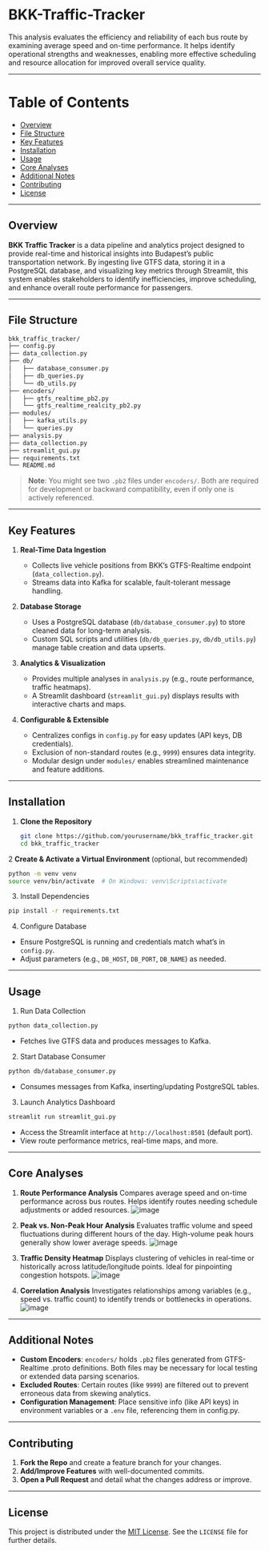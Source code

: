 # BKK-Traffic-Tracker
This analysis evaluates the efficiency and reliability of each bus route by examining average speed and on-time performance. It helps identify operational strengths and weaknesses, enabling more effective scheduling and resource allocation for improved overall service quality.

---
# Table of Contents

- [Overview](#overview)  
- [File Structure](#file-structure)  
- [Key Features](#key-features)  
- [Installation](#installation)  
- [Usage](#usage)  
- [Core Analyses](#core-analyses)  
- [Additional Notes](#additional-notes)  
- [Contributing](#contributing)  
- [License](#license) 

---

## Overview

**BKK Traffic Tracker** is a data pipeline and analytics project designed to provide real-time and historical insights into Budapest’s public transportation network. By ingesting live GTFS data, storing it in a PostgreSQL database, and visualizing key metrics through Streamlit, this system enables stakeholders to identify inefficiencies, improve scheduling, and enhance overall route performance for passengers.


---

## File Structure
```bash
bkk_traffic_tracker/
├── config.py
├── data_collection.py
├── db/
│   ├── database_consumer.py 
│   ├── db_queries.py 
│   └── db_utils.py 
├── encoders/ 
│   ├── gtfs_realtime_pb2.py
│   └── gtfs_realtime_realcity_pb2.py
├── modules/
│   ├── kafka_utils.py
│   └── queries.py
├── analysis.py
├── data_collection.py
├── streamlit_gui.py
├── requirements.txt
└── README.md
```
> **Note**: You might see two `.pb2` files under `encoders/`. Both are required for development or backward compatibility, even if only one is actively referenced.


---

## Key Features

1. **Real-Time Data Ingestion**  
   - Collects live vehicle positions from BKK’s GTFS-Realtime endpoint (`data_collection.py`).
   - Streams data into Kafka for scalable, fault-tolerant message handling.

2. **Database Storage**  
   - Uses a PostgreSQL database (`db/database_consumer.py`) to store cleaned data for long-term analysis.
   - Custom SQL scripts and utilities (`db/db_queries.py`, `db/db_utils.py`) manage table creation and data upserts.

3. **Analytics & Visualization**  
   - Provides multiple analyses in `analysis.py` (e.g., route performance, traffic heatmaps).
   - A Streamlit dashboard (`streamlit_gui.py`) displays results with interactive charts and maps.

4. **Configurable & Extensible**  
   - Centralizes configs in `config.py` for easy updates (API keys, DB credentials).
   - Exclusion of non-standard routes (e.g., `9999`) ensures data integrity.
   - Modular design under `modules/` enables streamlined maintenance and feature additions.

---

## Installation

1. **Clone the Repository**
   ```bash
   git clone https://github.com/yourusername/bkk_traffic_tracker.git
   cd bkk_traffic_tracker


2 **Create & Activate a Virtual Environment** (optional, but recommended)
```bash
python -m venv venv
source venv/bin/activate  # On Windows: venv\Scripts\activate
```

3. Install Dependencies
```bash
pip install -r requirements.txt
```

4. Configure Database

- Ensure PostgreSQL is running and credentials match what’s in `config.py`.
- Adjust parameters (e.g., `DB_HOST`, `DB_PORT`, `DB_NAME`) as needed.

---

## Usage

1. Run Data Collection

```bash
python data_collection.py
```
- Fetches live GTFS data and produces messages to Kafka.


2. Start Database Consumer

```bash
python db/database_consumer.py
```
- Consumes messages from Kafka, inserting/updating PostgreSQL tables.


3. Launch Analytics Dashboard

```bash
streamlit run streamlit_gui.py
```
- Access the Streamlit interface at `http://localhost:8501` (default port).
- View route performance metrics, real-time maps, and more.

---

## Core Analyses

1. **Route Performance Analysis**
Compares average speed and on-time performance across bus routes. Helps identify routes needing schedule adjustments or added resources.
![image](https://github.com/user-attachments/assets/59a2514a-ba7f-4da3-af6c-9c8e43b5ca96)


2. **Peak vs. Non-Peak Hour Analysis**
Evaluates traffic volume and speed fluctuations during different hours of the day. High-volume peak hours generally show lower average speeds.
![image](https://github.com/user-attachments/assets/64aac687-ee5a-4310-9ef7-06f47d599202)


3. **Traffic Density Heatmap**
Displays clustering of vehicles in real-time or historically across latitude/longitude points. Ideal for pinpointing congestion hotspots.
![image](https://github.com/user-attachments/assets/0c350ec4-610f-447b-8235-1fecb1199175)


4. **Correlation Analysis**
Investigates relationships among variables (e.g., speed vs. traffic count) to identify trends or bottlenecks in operations.
![image](https://github.com/user-attachments/assets/fa05852c-5c92-4944-a918-6445244209c2)

---

## Additional Notes

- **Custom Encoders**: `encoders/` holds `.pb2` files generated from GTFS-Realtime .proto definitions. Both files may be necessary for local testing or extended data parsing scenarios.
- **Excluded Routes**: Certain routes (like `9999`) are filtered out to prevent erroneous data from skewing analytics.
- **Configuration Management**: Place sensitive info (like API keys) in environment variables or a `.env` file, referencing them in config.py.

---

## Contributing
1. **Fork the Repo** and create a feature branch for your changes.
2. **Add/Improve Features** with well-documented commits.
3. **Open a Pull Request** and detail what the changes address or improve.

---

## License
This project is distributed under the [MIT License](https://mit-license.org/). See the `LICENSE` file for further details.
